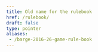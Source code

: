 ```yaml
---
title: Old name for the rulebook
href: /rulebook/
draft: false
type: pointer
aliases:
 - /barge-2016-26-game-rule-book
---
```

